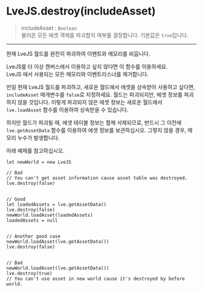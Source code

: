 # LveJS.destroy(includeAsset)

> includeAsset : `Boolean`  
  불러온 모든 에셋 객체를 파괴할지 여부를 결정합니다. 기본값은 `true`입니다.
---


현재 LveJS 월드를 완전히 파괴하여 이벤트와 메모리를 비웁니다.

LveJS를 더 이상 캔버스에서 이용하고 싶지 않다면 이 함수를 이용하세요.  
LveJS 에서 사용되는 모든 메모리와 이벤트리스너를 제거합니다.

만일 현재 LveJS 월드를 파괴하고, 새로운 월드에서 에셋을 상속받아 사용하고 싶다면, `includeAsset` 매개변수를 `false`로 지정하세요. 월드는 파괴되지만, 에셋 정보를 파괴하지 않을 것입니다. 이렇게 파괴되지 않은 에셋 정보는 새로운 월드에서 `lve.loadAsset` 함수를 이용하여 상속받을 수 있습니다.

하지만 월드가 파괴될 때, 에셋 테이블 정보는 함께 삭제되므로, 반드시 그 이전에 `lve.getAssetData` 함수를 이용하여 에셋 정보를 보관하십시오. 그렇지 않을 경우, 메모리 누수가 발생합니다.

아래 예제를 참고하십시오.

```
let newWorld = new LveJS

// Bad
// You can't get asset information cause asset table was destroyed.
lve.destroy(false)


// Good
let loadedAssets = lve.getAssetData()
lve.destroy(false)
newWorld.loadAsset(loadedAssets)
loadedAssets = null


// Another good case
newWorld.loadAsset(lve.getAssetData())
lve.destroy(false)


// Bad
newWorld.loadAsset(lve.getAssetData())
lve.destroy(true)
// You can't use asset in new world cause it's destroyed by before world.
```